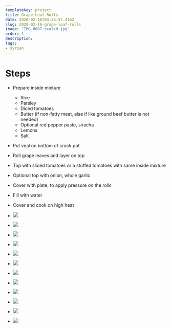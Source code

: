 ```yaml
---
templateKey: project
title: Grape Leaf Rolls
date: 2020-02-16T04:38:57.416Z
slug: 2020-02-16-grape-leaf-rolls
image: "IMG_8087-scaled.jpg"
order: 1
description:
tags:
- syrian
---
```


# Steps

- Prepare inside mixture
  - Rice
  - Parsley
  - Diced tomatoes
  - Butter (if non-fatty meat, else if like ground beef butter is not needed)
  - Optional red pepper paste, siracha
  - Lemons
  - Salt
- Put veal on bottom of crock pot
- Roll grape leaves and layer on top
- Top with sliced tomatoes or a stuffed tomatoes with same inside mixture
- Optional top with onion, whole garlic
- Cover with plate, to apply pressure on the rolls
- Fill with water
- Cover and cook on high heat

- ![](images/IMG_8067-1024x768.jpeg)
    
- ![](images/IMG_8069-1024x768.jpeg)
    
- ![](images/IMG_8071-1024x768.jpeg)
    
- ![](images/IMG_8073-1024x768.jpeg)
    
- ![](images/IMG_8075-1024x768.jpeg)
    
- ![](images/IMG_8078-1024x768.jpg)
    
- ![](images/IMG_8080-1024x537.jpg)
    
- ![](images/IMG_8082-1024x768.jpg)
    
- ![](images/IMG_8087-1024x768.jpg)
    
- ![](images/IMG_8088-1024x768.jpg)
    
- ![](images/IMG_8089-1024x768.jpg)
    
- ![](images/IMG_8090-1024x768.jpg)
